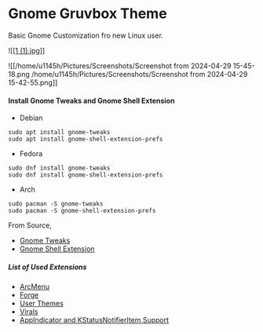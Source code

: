 # Gnome Gruvbox Theme
Basic Gnome Customization fro new Linux user.

![[[1 (1).jpg](https://github.com/u1145h/Gnome-Dotfiles/blob/main/Screenshot%20-%20Tiling%20Off.png)]]

![[/home/u1145h/Pictures/Screenshots/Screenshot from 2024-04-29 15-45-18.png
/home/u1145h/Pictures/Screenshots/Screenshot from 2024-04-29 15-42-55.png]]

#### Install Gnome Tweaks and Gnome Shell Extension
- Debian
```shell
sudo apt install gnome-tweaks
sudo apt install gnome-shell-extension-prefs
```
- Fedora
```shell
sudo dnf install gnome-tweaks
sudo dnf install gnome-shell-extension-prefs
```
- Arch
```shell
sudo pacman -S gnome-tweaks
sudo pacman -S gnome-shell-extension-prefs
```

From Source,
- [Gnome Tweaks](https://github.com/GNOME/gnome-tweaks)
- [Gnome Shell Extension](https://github.com/mjakeman/extension-manager)

##### List of Used Extensions
- [ArcMenu](https://extensions.gnome.org/extension/3628/arcmenu/)
- [Forge](https://extensions.gnome.org/extension/4481/forge/)
- [User Themes](https://extensions.gnome.org/extension/19/user-themes/)
- [Virals](https://extensions.gnome.org/extension/1460/vitals/)
- [AppIndicator and KStatusNotifierItem Support](https://extensions.gnome.org/extension/615/appindicator-support/)
